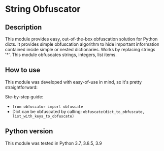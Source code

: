 # String Obfuscator

## Description
This module provides easy, out-of-the-box obfuscation solution for Python dicts.
It provides simple obfuscation algorithm to hide important information contained inside simple or nested dictionaries.
Works by replacing strings '*'.
This module obfuscates strings, integers, list items.

## How to use
This module was developed with easy-of-use in mind, so it's pretty straightforward:

Ste-by-step guide:
+ `from obfuscator import obfuscate`
+ Dict can be obfuscated by calling: `obfuscate(dict_to_obfuscate, list_with_keys_to_obfuscate)`

## Python version
This module was tested in Python 3.7, 3.8.5, 3.9